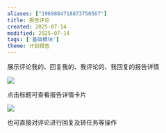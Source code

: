 ```yaml
---
aliases: ["1969804718873750567"]
title: 报告评论
created: 2025-07-14
modified: 2025-07-14
tags: ['基础模块']
theme: 计划报告
---
```


展示评论我的、回复我的、我评论的、我回复的报告详情

![](https://myhelpdoc.oss-cn-heyuan.aliyuncs.com/mdimages/fb9af2a162affac1bdce9be66720ebb7.jpg)

点击标题可查看报告详情卡片

![](https://myhelpdoc.oss-cn-heyuan.aliyuncs.com/mdimages/393099a0664929554a45d686a7ef2159.jpg)

也可直接对评论进行回复及转任务等操作

